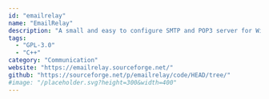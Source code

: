 ```yaml
---
id: "emailrelay"
name: "EmailRelay"
description: "A small and easy to configure SMTP and POP3 server for Windows and Linux."
tags:
  - "GPL-3.0"
  - "C++"
category: "Communication"
website: "https://emailrelay.sourceforge.net/"
github: "https://sourceforge.net/p/emailrelay/code/HEAD/tree/"
#image: "/placeholder.svg?height=300&width=400"
---
```



